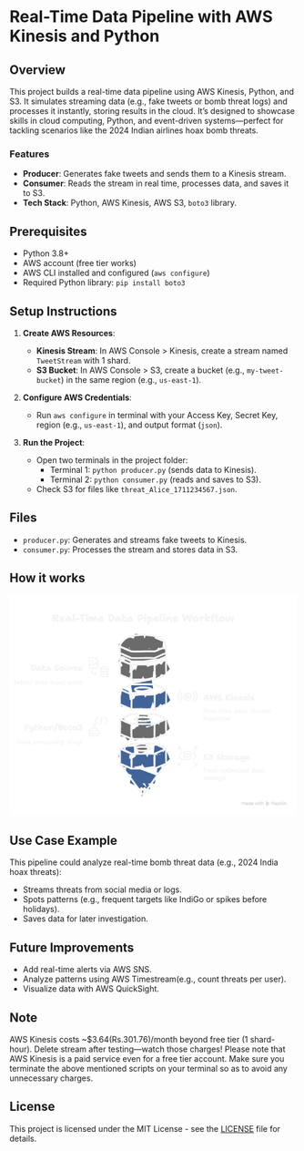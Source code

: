# Real-Time Data Pipeline with AWS Kinesis and Python

## Overview
This project builds a real-time data pipeline using AWS Kinesis, Python, and S3. It simulates streaming data (e.g., fake tweets or bomb threat logs) and processes it instantly, storing results in the cloud. It’s designed to showcase skills in cloud computing, Python, and event-driven systems—perfect for tackling scenarios like the 2024 Indian airlines hoax bomb threats.

### Features
- **Producer**: Generates fake tweets and sends them to a Kinesis stream.
- **Consumer**: Reads the stream in real time, processes data, and saves it to S3.
- **Tech Stack**: Python, AWS Kinesis, AWS S3, `boto3` library.

## Prerequisites
- Python 3.8+
- AWS account (free tier works)
- AWS CLI installed and configured (`aws configure`)
- Required Python library: `pip install boto3`

## Setup Instructions
1. **Create AWS Resources**:
   - **Kinesis Stream**: In AWS Console > Kinesis, create a stream named `TweetStream` with 1 shard.
   - **S3 Bucket**: In AWS Console > S3, create a bucket (e.g., `my-tweet-bucket`) in the same region (e.g., `us-east-1`).

2. **Configure AWS Credentials**:
   - Run `aws configure` in terminal with your Access Key, Secret Key, region (e.g., `us-east-1`), and output format (`json`).

3. **Run the Project**:
   - Open two terminals in the project folder:
     - Terminal 1: `python producer.py` (sends data to Kinesis).
     - Terminal 2: `python consumer.py` (reads and saves to S3).
   - Check S3 for files like `threat_Alice_1711234567.json`.

## Files
- `producer.py`: Generates and streams fake tweets to Kinesis.
- `consumer.py`: Processes the stream and stores data in S3.

## How it works
![real-time data processing workflow](datapipeline.png)

## Use Case Example
This pipeline could analyze real-time bomb threat data (e.g., 2024 India hoax threats):
- Streams threats from social media or logs.
- Spots patterns (e.g., frequent targets like IndiGo or spikes before holidays).
- Saves data for later investigation.

## Future Improvements
- Add real-time alerts via AWS SNS.
- Analyze patterns using AWS Timestream(e.g., count threats per user).
- Visualize data with AWS QuickSight.

## Note
AWS Kinesis costs ~$3.64(Rs.301.76)/month beyond free tier (1 shard-hour). Delete stream after testing—watch those charges!
Please note that AWS Kinesis is a paid service even for a free tier account. Make sure you terminate the above mentioned scripts
on your terminal so as to avoid any unnecessary charges.

## License
This project is licensed under the MIT License - see the [LICENSE](LICENSE) file for details.
